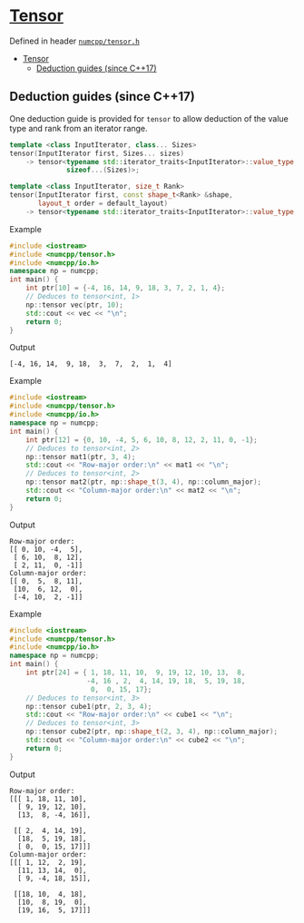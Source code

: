 # [Tensor](readme.md)

Defined in header [`numcpp/tensor.h`](/include/numcpp/tensor.h)

- [Tensor](#tensor)
  - [Deduction guides (since C++17)](#deduction-guides-since-c17)

## Deduction guides (since C++17)

One deduction guide is provided for `tensor` to allow deduction of the value type and rank from an iterator range.
```cpp
template <class InputIterator, class... Sizes>
tensor(InputIterator first, Sizes... sizes)
    -> tensor<typename std::iterator_traits<InputIterator>::value_type,
              sizeof...(Sizes)>;

template <class InputIterator, size_t Rank>
tensor(InputIterator first, const shape_t<Rank> &shape,
       layout_t order = default_layout)
    -> tensor<typename std::iterator_traits<InputIterator>::value_type, Rank>;
```

Example

```cpp
#include <iostream>
#include <numcpp/tensor.h>
#include <numcpp/io.h>
namespace np = numcpp;
int main() {
    int ptr[10] = {-4, 16, 14, 9, 18, 3, 7, 2, 1, 4};
    // Deduces to tensor<int, 1>
    np::tensor vec(ptr, 10);
    std::cout << vec << "\n";
    return 0;
}
```

Output

```
[-4, 16, 14,  9, 18,  3,  7,  2,  1,  4]
```

Example

```cpp
#include <iostream>
#include <numcpp/tensor.h>
#include <numcpp/io.h>
namespace np = numcpp;
int main() {
    int ptr[12] = {0, 10, -4, 5, 6, 10, 8, 12, 2, 11, 0, -1};
    // Deduces to tensor<int, 2>
    np::tensor mat1(ptr, 3, 4);
    std::cout << "Row-major order:\n" << mat1 << "\n";
    // Deduces to tensor<int, 2>
    np::tensor mat2(ptr, np::shape_t(3, 4), np::column_major);
    std::cout << "Column-major order:\n" << mat2 << "\n";
    return 0;
}
```

Output

```
Row-major order:
[[ 0, 10, -4,  5],
 [ 6, 10,  8, 12],
 [ 2, 11,  0, -1]]
Column-major order:
[[ 0,  5,  8, 11],
 [10,  6, 12,  0],
 [-4, 10,  2, -1]]
```

Example

```cpp
#include <iostream>
#include <numcpp/tensor.h>
#include <numcpp/io.h>
namespace np = numcpp;
int main() {
    int ptr[24] = { 1, 18, 11, 10,  9, 19, 12, 10, 13,  8,
                   -4, 16 , 2,  4, 14, 19, 18,  5, 19, 18,
                    0,  0, 15, 17};
    // Deduces to tensor<int, 3>
    np::tensor cube1(ptr, 2, 3, 4);
    std::cout << "Row-major order:\n" << cube1 << "\n";
    // Deduces to tensor<int, 3>
    np::tensor cube2(ptr, np::shape_t(2, 3, 4), np::column_major);
    std::cout << "Column-major order:\n" << cube2 << "\n";
    return 0;
}
```

Output

```
Row-major order:
[[[ 1, 18, 11, 10],
  [ 9, 19, 12, 10],
  [13,  8, -4, 16]],

 [[ 2,  4, 14, 19],
  [18,  5, 19, 18],
  [ 0,  0, 15, 17]]]
Column-major order:
[[[ 1, 12,  2, 19],
  [11, 13, 14,  0],
  [ 9, -4, 18, 15]],

 [[18, 10,  4, 18],
  [10,  8, 19,  0],
  [19, 16,  5, 17]]]
```

